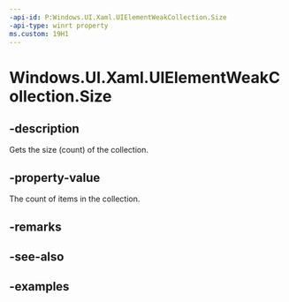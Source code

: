 ```yaml
---
-api-id: P:Windows.UI.Xaml.UIElementWeakCollection.Size
-api-type: winrt property
ms.custom: 19H1
---
```


<!-- Property syntax.
public uint Size { get; }
-->

# Windows.UI.Xaml.UIElementWeakCollection.Size

## -description

Gets the size (count) of the collection.



## -property-value

The count of items in the collection.

## -remarks

## -see-also

## -examples

